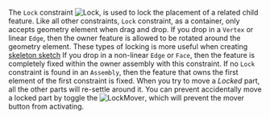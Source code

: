 The `Lock` constraint ![Lock](../raw/master/freecad/asm3/Gui/Resources/icons/constraints/Assembly_ConstraintLock.svg?sanitize=true), is used to lock the placement of a related child feature. Like all other constraints, `Lock` constraint, as a container, only accepts geometry element when drag and drop. If you drop in a `Vertex` or linear `Edge`, then the owner feature is allowed to be rotated around the geometry element. These types of locking is more useful when creating [skeleton sketch](Create-Skeleton-Sketch) If you drop in a non-linear `Edge` or `Face`, then the feature is completely fixed within the owner assembly with this constraint. If no `Lock` constraint is found in an `Assembly`, then the feature that owns the first element of the first constraint is fixed. When you try to move a _Locked_ part, all the other parts will re-settle around it. You can prevent accidentally move a locked part by toggle the ![LockMover](../raw/master/freecad/asm3/Gui/Resources/Assembly_LockMover.svg?sanitize=true), which will prevent the mover button from activating.


